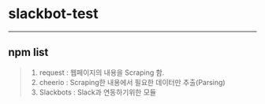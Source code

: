 # slackbot-test

---
## npm list
> 1. request : 웹페이지의 내용을 Scraping 함.
> 1. cheerio : Scraping한 내용에서 필요한 데이터만 추출(Parsing)
> 1. Slackbots : Slack과 연동하기위한 모듈
